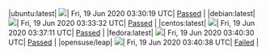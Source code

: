 |ubuntu:latest| ![](https://acmesh-official.github.io/acmetest/status/ubuntu-latest.svg?1592537419)| Fri, 19 Jun 2020 03:30:19 UTC| [Passed](https://github.com/acmesh-official/acmetest/blob/master/logs/ubuntu-latest.out) |
|debian:latest| ![](https://acmesh-official.github.io/acmetest/status/debian-latest.svg?1592537612)| Fri, 19 Jun 2020 03:33:32 UTC| [Passed](https://github.com/acmesh-official/acmetest/blob/master/logs/debian-latest.out) |
|centos:latest| ![](https://acmesh-official.github.io/acmetest/status/centos-latest.svg?1592537831)| Fri, 19 Jun 2020 03:37:11 UTC| [Passed](https://github.com/acmesh-official/acmetest/blob/master/logs/centos-latest.out) |
|fedora:latest| ![](https://acmesh-official.github.io/acmetest/status/fedora-latest.svg?1592538030)| Fri, 19 Jun 2020 03:40:30 UTC| [Passed](https://github.com/acmesh-official/acmetest/blob/master/logs/fedora-latest.out) |
|opensuse/leap| ![](https://acmesh-official.github.io/acmetest/status/opensuse-leap.svg?1592538038)| Fri, 19 Jun 2020 03:40:38 UTC| [Failed](https://github.com/acmesh-official/acmetest/blob/master/logs/opensuse-leap.out) |
